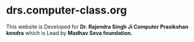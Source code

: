 # drs.computer-class.org

This website is Developed for <b>Dr. Rajendra Singh Ji Computer Prasikshan kendra</b> which is Lead by <b>Madhav Seva foundation.</b>
